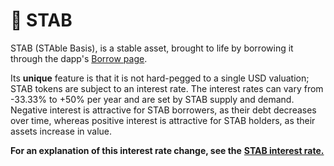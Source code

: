 # 🕺 STAB

STAB (STAble Basis), is a stable asset, brought to life by borrowing it through the dapp's [Borrow page](https://ilikeitstable.com/borrow).

Its **unique** feature is that it is not hard-pegged to a single USD valuation; STAB tokens are subject to an interest rate. The interest rates can vary from -33.33% to +50% per year and are set by STAB supply and demand. Negative interest is attractive for STAB borrowers, as their debt decreases over time, whereas positive interest is attractive for STAB holders, as their assets increase in value.

**For an explanation of this interest rate change, see the** [**STAB interest rate.**](../technical-information/stab-interest-rate.md)
